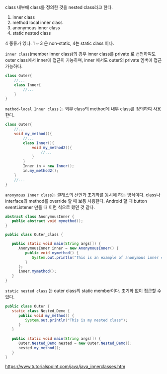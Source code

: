 
class 내부에 class를 정의한 것을 nested class라고 한다.

1. inner class
2. method local inner class
3. anonymous inner class
4. static nested class 

4 종류가 있다. 1 ~ 3 은 non-static, 4는 static class 이다.

``inner class``(member inner class)의 경우 inner class를 private 로 선언하여도
outer class에서 inner에 접근이 가능하며, inner 에서도 outer의 private 멤버에 접근 가능하다.
```java
class Outer{
    //...
    class Inner{
        //...
    }
}
```
``method-local Inner class`` 는 외부 class의 method에 내부 class를 정의하여 사용 한다.
```java
class Outer{
    //...
    void my_method(){
        //...
        class Inner(){
            void my_method2(){
                //...
            }
        }
        Inner in = new Inner();
        in.my_method2();
    }
    //...
}
```
``anonymous Inner class``는 클래스의 선언과 초기화를 동시에 하는 방식이다. class나 interface의 method를 override 할 때 보통 사용한다.
Android 할 때 button eventListener 만들 때 이런 식으로 했던 것 같다.
```java
abstract class AnonymousInner {
   public abstract void mymethod();
}

public class Outer_class {

   public static void main(String args[]) {
      AnonymousInner inner = new AnonymousInner() {
         public void mymethod() {
            System.out.println("This is an example of anonymous inner class");
         }
      };
      inner.mymethod();	
   }
}
```

``static nested class`` 는 outer class의 static member이다. 초기화 없이 접근할 수 있다.
```java
public class Outer {
   static class Nested_Demo {
      public void my_method() {
         System.out.println("This is my nested class");
      }
   }
   
   public static void main(String args[]) {
      Outer.Nested_Demo nested = new Outer.Nested_Demo();	 
      nested.my_method();
   }
}
```

https://www.tutorialspoint.com/java/java_innerclasses.htm
